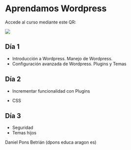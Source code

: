# Aprendamos Wordpress

Accede al curso mediante este QR:

![](https://chart.googleapis.com/chart?cht=qr&chl=www.slidifier.com%2Fslidifier.html%3Fid%3Dah2jMMKKgx&chs=180x180&choe=UTF-8&chld=L|2)

## Día 1

* Introducción a Wordpress. Manejo de Wordpress.
* Configuración avanzada de Wordpress. Plugins y Temas

## Día 2

* Incrementar funcionalidad con Plugins

* CSS

## Día 3

* Seguridad
* Temas hijos

Daniel Pons Betrián \(dpons educa aragon es\)

